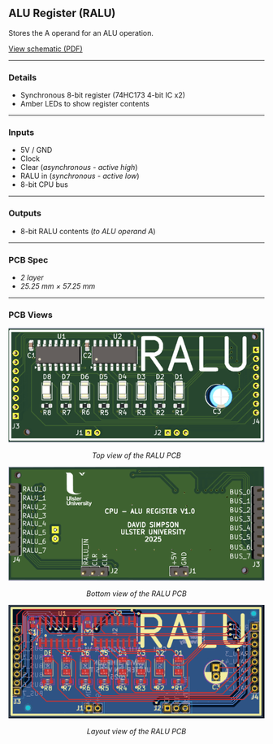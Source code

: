 ## ALU Register (RALU)

Stores the A operand for an ALU operation.

[View schematic (PDF)](RALU_schematic.pdf)

---

### Details

- Synchronous 8-bit register (74HC173 4-bit IC x2)
- Amber LEDs to show register contents

---

### Inputs

- 5V / GND
- Clock
- Clear (*asynchronous - active high*)
- RALU in (*synchronous - active low*)
- 8-bit CPU bus

---

### Outputs

- 8-bit RALU contents (*to ALU operand A*)

---

### PCB Spec

- *2 layer*
- *25.25 mm × 57.25 mm*

---

### PCB Views

<p align="center">
  <img src="../../images/ralu_pcb_top.PNG" alt="RALU pcb top" width="600"/>
</p>
<p align="center"><em>Top view of the RALU PCB</em></p>

<p align="center">
  <img src="../../images/ralu_pcb_bottom.PNG" alt="RALU pcb bottom" width="600"/>
</p>
<p align="center"><em>Bottom view of the RALU PCB</em></p>

<p align="center">
  <img src="../../images/ralu_pcb_design.PNG" alt="RALU pcb design" width="600"/>
</p>
<p align="center"><em>Layout view of the RALU PCB</em></p>


